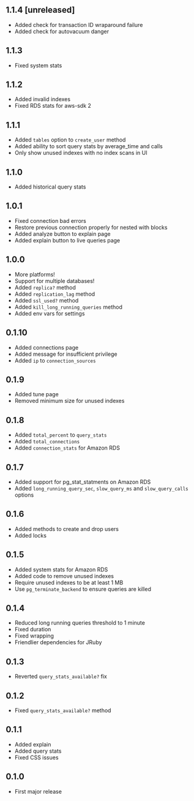 ## 1.1.4 [unreleased]

- Added check for transaction ID wraparound failure
- Added check for autovacuum danger

## 1.1.3

- Fixed system stats

## 1.1.2

- Added invalid indexes
- Fixed RDS stats for aws-sdk 2

## 1.1.1

- Added `tables` option to `create_user` method
- Added ability to sort query stats by average_time and calls
- Only show unused indexes with no index scans in UI

## 1.1.0

- Added historical query stats

## 1.0.1

- Fixed connection bad errors
- Restore previous connection properly for nested with blocks
- Added analyze button to explain page
- Added explain button to live queries page

## 1.0.0

- More platforms!
- Support for multiple databases!
- Added `replica?` method
- Added `replication_lag` method
- Added `ssl_used?` method
- Added `kill_long_running_queries` method
- Added env vars for settings

## 0.1.10

- Added connections page
- Added message for insufficient privilege
- Added `ip` to `connection_sources`

## 0.1.9

- Added tune page
- Removed minimum size for unused indexes

## 0.1.8

- Added `total_percent` to `query_stats`
- Added `total_connections`
- Added `connection_stats` for Amazon RDS

## 0.1.7

- Added support for pg_stat_statments on Amazon RDS
- Added `long_running_query_sec`, `slow_query_ms` and `slow_query_calls` options

## 0.1.6

- Added methods to create and drop users
- Added locks

## 0.1.5

- Added system stats for Amazon RDS
- Added code to remove unused indexes
- Require unused indexes to be at least 1 MB
- Use `pg_terminate_backend` to ensure queries are killed

## 0.1.4

- Reduced long running queries threshold to 1 minute
- Fixed duration
- Fixed wrapping
- Friendlier dependencies for JRuby

## 0.1.3

- Reverted `query_stats_available?` fix

## 0.1.2

- Fixed `query_stats_available?` method

## 0.1.1

- Added explain
- Added query stats
- Fixed CSS issues

## 0.1.0

- First major release
